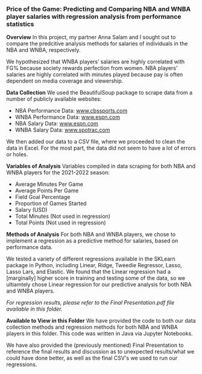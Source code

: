 ### Price of the Game: Predicting and Comparing NBA and WNBA player salaries with regression analysis from performance statistics

**Overview**
In this project, my partner Anna Salam and I sought out to compare the predcitive analysis methods for salaries of individuals in the NBA and WNBA, respectively. 

We hypothesized that WNBA players’ salaries are highly correlated with FG% because society rewards perfection from women. NBA players’ salaries are highly correlated with minutes played because pay is often dependent on media coverage and viewership.

**Data Collection**
We used the BeautifulSoup package to scrape data from a number of publicly available websites:

- NBA Performance Data:       www.cbssports.com
- WNBA Performance Data:      www.espn.com
- NBA Salary Data:            www.espn.com
- WNBA Salary Data:           www.spotrac.com

We then added our data to a CSV file, where we proceeded to clean the data in Excel. For the most part, the data did not seem to have a lot of errors or holes.

**Variables of Analysis**
Variables compiled in data scraping for both NBA and WNBA players for the 2021-2022 season:

- Average Minutes Per Game
- Average Points Per Game
- Field Goal Percentage
- Proportion of Games Started
- Salary (USD)
- Total Minutes (Not used in regression)
- Total Points (Not used in regression)

**Methods of Analysis**
For both NBA and WNBA players, we chose to implement a regression as a predictive method for salaries, based on performance data.

We tested a variety of different regressions available in the SKLearn package in Python, including Linear, Ridge, Tweedie Regressor, Lasso, Lasso Lars, and Elastic. We found that the Linear regression had a [marginally] higher score in training and testing some of the data, so we ultiamtely chose Linear regression for our predictive analysis for both NBA and WNBA players.

_For regression results, please refer to the Final Presentation.pdf file available in this folder._

**Available to View in this Folder**
We have provided the code to both our data collection methods and regression methods for both NBA and WNBA players in this folder. This code was written in Java via Jupyter Notebooks. 

We have also provided the (previously mentioned) Final Presentation to reference the final results and discussion as to unexpected results/what we could have done better, as well as the final CSV's we used to run our regressions.

